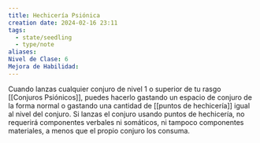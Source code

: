 ```yaml
---
title: Hechicería Psiónica
creation date: 2024-02-16 23:11
tags:
  - state/seedling
  - type/note
aliases: 
Nivel de Clase: 6
Mejora de Habilidad:
---
```

Cuando lanzas cualquier conjuro de nivel 1 o superior de tu rasgo [[Conjuros Psiónicos]], puedes hacerlo gastando un espacio de conjuro de la forma normal o gastando una cantidad de [[puntos de hechicería]] igual al nivel del conjuro. Si lanzas el conjuro usando puntos de hechicería, no requerirá componentes verbales ni somáticos, ni tampoco componentes materiales, a menos que el propio conjuro los consuma.

